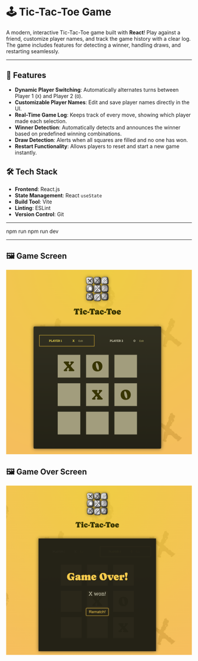 # 🕹️ Tic-Tac-Toe Game

A modern, interactive Tic-Tac-Toe game built with **React**! Play against a friend, customize player names, and track the game history with a clear log. The game includes features for detecting a winner, handling draws, and restarting seamlessly.

---

## 🚀 Features

- **Dynamic Player Switching**: Automatically alternates turns between Player 1 (`X`) and Player 2 (`O`).
- **Customizable Player Names**: Edit and save player names directly in the UI.
- **Real-Time Game Log**: Keeps track of every move, showing which player made each selection.
- **Winner Detection**: Automatically detects and announces the winner based on predefined winning combinations.
- **Draw Detection**: Alerts when all squares are filled and no one has won.
- **Restart Functionality**: Allows players to reset and start a new game instantly.

## 🛠️ Tech Stack

- **Frontend**: React.js
- **State Management**: React `useState`
- **Build Tool**: Vite
- **Linting**: ESLint
- **Version Control**: Git

---

npm run npm run dev

---

## 🖼️ Game Screen
![Gameplay Screenshot](./src/assets/Game-Screen.png)

## 🖼️ Game Over Screen
![Game Over Screenshot](./src/assets/Game-Over-Screen.png)







